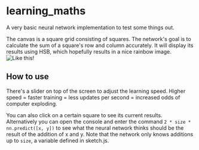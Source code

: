 # learning_maths
A very basic neural network implementation to test some things out.

The canvas is a square grid consisting of squares. The network's goal is to calculate the sum of a square's row and column accurately. 
It will display its results using HSB, which hopefully results in a nice rainbow image.
![Like this!](https://imgur.com/EIl1xbr.png)

## How to use

There's a slider on top of the screen to adjust the learning speed. Higher speed = faster training = less updates per second = increased odds of computer exploding.

You can also click on a certain square to see its current results. Alternatively you can open the console and enter the command 
`2 * size * nn.predict([x, y])`
to see what the neural network thinks should be the result of the addition of x and y. Note that the network only knows additions up to `size`, a variable defined in sketch.js.
